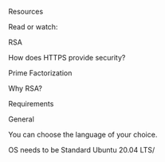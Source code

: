 Resources

Read or watch:



RSA

How does HTTPS provide security?

Prime Factorization

Why RSA?

Requirements

General

You can choose the language of your choice.

OS needs to be Standard Ubuntu 20.04 LTS/
